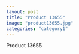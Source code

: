 ```yaml
---
layout: post
title: "Product 13655"
image: "product13655.jpg"
categories: "category1"
---
```

Product 13655
